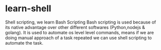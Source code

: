# learn-shell

Shell scripting, we learn Bash Scripting
Bash scripting is used because of its native advantage over other different softwares (Python,nodejs & golang).
It is used to automate os level level commands, means if we are doing manual approach of a task repeated we can use shell scripting to automate the task.
